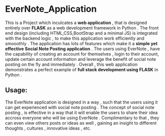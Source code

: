 # EverNote_Application
This is a Project which inculcates a **web application** , that is designed entirely over **FLASK** as a web development framework in Python . The front end design (including HTML,CSS,BootStrap and a minimal JS) is integrated with the backend logic , to make this application work efficiently and smooothly . The application has lots of features which make it a **simple yet effective Social Note Posting application** . The users using EverNote , have the capability of creating an account for themselves , login to their account, update certain account information and leverage the benefit of social note posting on the fly and immediately . Overall , this web application demonstrates a perfect example of **full stack development using FLASK** in Python . 




## Usage: 
The EverNote application is designed in a way , such that the  users using it can get experienced with social note posting . The concept of social note posting , is effective in a way that it will enable the users to share their idea accross everyone who will be using EverNote . Complimentary to that , they can even view others posts or ideas 
as well , gaining an insight to different thoughts , cultures , innovative ideas , etc. 
